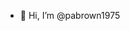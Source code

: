 - 👋 Hi, I’m @pabrown1975

<!---
pabrown1975/pabrown1975 is a ✨ special ✨ repository because its `README.md` (this file) appears on your GitHub profile.
You can click the Preview link to take a look at your changes.
--->

